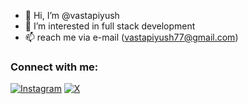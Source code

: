 - 👋 Hi, I’m @vastapiyush
- 👀 I’m interested in full stack development
- 📫 reach me via e-mail (vastapiyush77@gmail.com)
### Connect with me:

[![Instagram](https://img.shields.io/badge/-Instagram-E4405F?style=flat&logo=instagram&logoColor=white)](https://instagram.com/yourusername)
[![X](https://img.shields.io/badge/-X-000000?style=flat&logo=twitter&logoColor=white)](https://x.com/piyushvasta)
<!---
vastapiyush/vastapiyush is a ✨ special ✨ repository because its `README.md` (this file) appears on your GitHub profile.
You can click the Preview link to take a look at your changes.
--->
